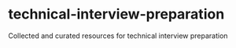 # technical-interview-preparation
Collected and curated resources for technical interview preparation
